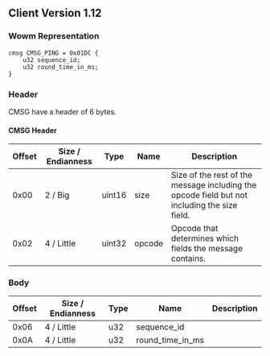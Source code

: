 ## Client Version 1.12

### Wowm Representation
```rust,ignore
cmsg CMSG_PING = 0x01DC {
    u32 sequence_id;    
    u32 round_time_in_ms;    
}

```
### Header
CMSG have a header of 6 bytes.

#### CMSG Header
| Offset | Size / Endianness | Type   | Name   | Description |
| ------ | ----------------- | ------ | ------ | ----------- |
| 0x00   | 2 / Big           | uint16 | size   | Size of the rest of the message including the opcode field but not including the size field.|
| 0x02   | 4 / Little        | uint32 | opcode | Opcode that determines which fields the message contains.|
### Body
| Offset | Size / Endianness | Type | Name | Description |
| ------ | ----------------- | ---- | ---- | ----------- |
| 0x06 | 4 / Little | u32 | sequence_id |  |
| 0x0A | 4 / Little | u32 | round_time_in_ms |  |
